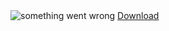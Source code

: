 <img src="https://somier.cc/api/qr-code?text=http%3A%2F%2Fsomier.cc%2Fmedia%2Fbuilds%2F4d7aec4a19ef6a3cd1872a32fe67ffe60531c2d88464b3d9e3c7d58959771047%2Forg.hrf.apk" alt="something went wrong">
<a href="https://somier.cc/media/builds/4d7aec4a19ef6a3cd1872a32fe67ffe60531c2d88464b3d9e3c7d58959771047/org.hrf.apk">Download</a>
